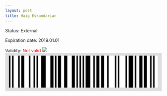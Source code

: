```yaml
---
layout: post
title: Haig Eskandarian
---
```


Status: External

Expiration date: 2019.01.01

Validity: <font color="red"> Not valid</font> 
![](/members/img/Haig_Eskandarian.png)
![](/members/img/bar.png)
